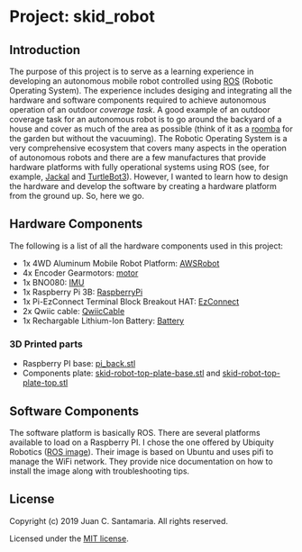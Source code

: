 # Project: skid_robot

## Introduction

The purpose of this project is to serve as a learning experience in developing an autonomous mobile robot controlled using [ROS] (Robotic Operating System). The experience includes desiging and integrating all the hardware and software components required to achieve autonomous operation of an outdoor _coverage task_. A good example of an outdoor coverage task for an autonomous robot is to go around the backyard of a house and cover as much of the area as possible (think of it as a [roomba] for the garden but without the vacuuming).  The Robotic Operating System is a very comprehensive ecosystem that covers many aspects in the operation of autonomous robots and there are a few manufactures that provide hardware platforms with fully operational systems using ROS (see, for example, [Jackal] and [TurtleBot3]). However, I wanted to learn how to design the hardware and develop the software by creating a hardware platform from the ground up.  So, here we go.

## Hardware Components

The following is a list of all the hardware components used in this project:
- 1x 4WD Aluminum Mobile Robot Platform: [AWSRobot]
- 4x Encoder Gearmotors: [motor]
- 1x BNO080: [IMU]
- 1x Raspberry Pi 3B: [RaspberryPi]
- 1x Pi-EzConnect Terminal Block Breakout HAT: [EzConnect]
- 2x Qwiic cable: [QwiicCable]
- 1x Rechargable Lithium-Ion Battery: [Battery]

### 3D Printed parts
- Raspberry PI base: [pi_back.stl]
- Components plate: [skid-robot-top-plate-base.stl] and [skid-robot-top-plate-top.stl]

## Software Components

The software platform is basically ROS.  There are several platforms available to load on a Raspberry PI. I chose the one offered by Ubiquity Robotics ([ROS image]). Their image is based on Ubuntu and uses pifi to manage the WiFi network. They provide nice documentation on how to install the image along with troubleshooting tips.

## License

Copyright (c) 2019 Juan C. Santamaria. All rights reserved.

Licensed under the [MIT license].

[//]: # (These are reference links used in the body of this note and get stripped out when the markdown processor does its job.)
   [ROS]: https://www.ros.org/
   [roomba]: https://www.irobot.com/roomba
   [Jackal]: https://robots.ros.org/jackal/
   [TurtleBot3]: https://emanual.robotis.com/docs/en/platform/turtlebot3/overview/
   [AWSRobot]: http://shop.alsrobot.com/index.php?route=product/product&product_id=535
   [motor]: https://www.amazon.com/gp/product/B07GNGQ24C/ref=ppx_yo_dt_b_search_asin_title?ie=UTF8&psc=1
   [IMU]: https://www.sparkfun.com/products/14686
   [RaspberryPi]: https://www.sparkfun.com/products/14643
   [EzConnect]: https://www.adafruit.com/product/2711
   [QwiicCable]: https://www.sparkfun.com/products/14425
   [Battery]: https://www.amazon.com/gp/product/B007RQW5WG/ref=ppx_yo_dt_b_search_asin_image?ie=UTF8&psc=1
   [ROS image]: https://downloads.ubiquityrobotics.com/pi.html
   [MIT license]: LICENSE
   [pi_back.stl]: models/pi_back.stl
   [skid-robot-top-plate-base.stl]: models/skid-robot-top-plate-base.stl
   [skid-robot-top-plate-top.stl]: models/skid-robot-top-plate-top.stl
